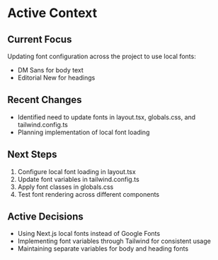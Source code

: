# Active Context

## Current Focus
Updating font configuration across the project to use local fonts:
- DM Sans for body text
- Editorial New for headings

## Recent Changes
- Identified need to update fonts in layout.tsx, globals.css, and tailwind.config.ts
- Planning implementation of local font loading

## Next Steps
1. Configure local font loading in layout.tsx
2. Update font variables in tailwind.config.ts
3. Apply font classes in globals.css
4. Test font rendering across different components

## Active Decisions
- Using Next.js local fonts instead of Google Fonts
- Implementing font variables through Tailwind for consistent usage
- Maintaining separate variables for body and heading fonts
